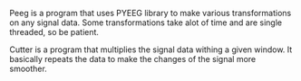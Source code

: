 Peeg is a program that uses PYEEG library to make various transformations on any signal data. Some transformations take alot
of time and are single threaded, so be patient.

Cutter is a program that multiplies the signal data withing a given window. It basically repeats the data to make the changes
of the signal more smoother.